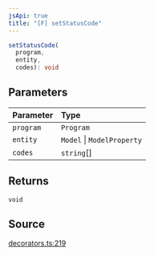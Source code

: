 ```yaml
---
jsApi: true
title: "[F] setStatusCode"
---
```


```ts
setStatusCode(
  program,
  entity,
  codes): void
```

## Parameters

| Parameter | Type                       |
| :-------- | :------------------------- |
| `program` | `Program`                  |
| `entity`  | `Model` \| `ModelProperty` |
| `codes`   | `string`[]                 |

## Returns

`void`

## Source

[decorators.ts:219](https://github.com/markcowl/cadl/blob/3db15286/packages/http/src/decorators.ts#L219)
